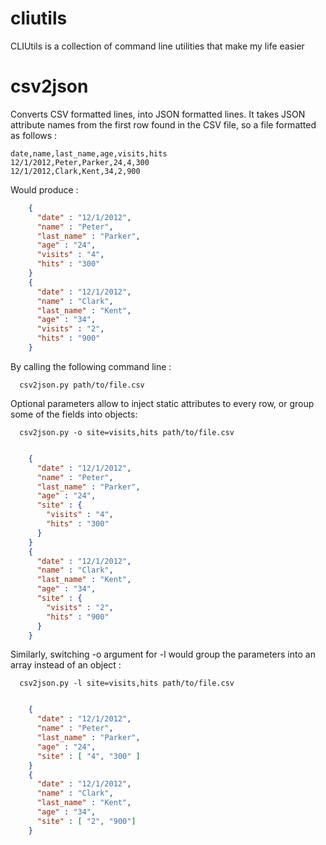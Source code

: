 cliutils
========

CLIUtils is a collection of command line utilities that make my life easier

csv2json
========

Converts CSV formatted lines, into JSON formatted lines. It takes JSON attribute names 
from the first row found in the CSV file, so a file formatted as follows :

    date,name,last_name,age,visits,hits
    12/1/2012,Peter,Parker,24,4,300
    12/1/2012,Clark,Kent,34,2,900

Would produce :
```json
    { 
      "date" : "12/1/2012", 
      "name" : "Peter", 
      "last_name" : "Parker",
      "age" : "24",
      "visits" : "4",
      "hits" : "300"
    }
    { 
      "date" : "12/1/2012", 
      "name" : "Clark", 
      "last_name" : "Kent",
      "age" : "34",
      "visits" : "2",
      "hits" : "900"
    }
```

By calling the following command line : 
```cli
  csv2json.py path/to/file.csv
```

Optional parameters allow to inject static attributes to every row, or group some of the fields
into objects: 
```cli
  csv2json.py -o site=visits,hits path/to/file.csv
```

```json

    { 
      "date" : "12/1/2012", 
      "name" : "Peter", 
      "last_name" : "Parker",
      "age" : "24",
      "site" : {
        "visits" : "4",
        "hits" : "300"
      }
    }
    { 
      "date" : "12/1/2012", 
      "name" : "Clark", 
      "last_name" : "Kent",
      "age" : "34",
      "site" : {
        "visits" : "2",
        "hits" : "900"
      }
    }
```
Similarly, switching -o argument for -l would group the parameters into an array instead of an object :
```cli
  csv2json.py -l site=visits,hits path/to/file.csv
```
```json

    { 
      "date" : "12/1/2012", 
      "name" : "Peter", 
      "last_name" : "Parker",
      "age" : "24",
      "site" : [ "4", "300" ]
    }
    { 
      "date" : "12/1/2012", 
      "name" : "Clark", 
      "last_name" : "Kent",
      "age" : "34",
      "site" : [ "2", "900"]
    }
```

